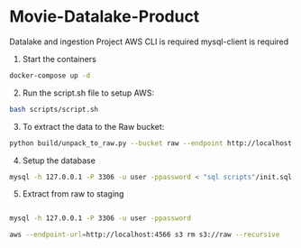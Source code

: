 # Movie-Datalake-Product
Datalake and ingestion Project
AWS CLI is required
mysql-client is required

1. Start the containers
```bash
docker-compose up -d
```

2. Run the script.sh file to setup AWS:
```bash
bash scripts/script.sh
```

3. To extract the data to the Raw bucket:
```bash
python build/unpack_to_raw.py --bucket raw --endpoint http://localhost:4566
```

4. Setup the database
```bash
mysql -h 127.0.0.1 -P 3306 -u user -ppassword < "sql scripts"/init.sql
```

5. Extract from raw to staging
```bash

```

```bash
mysql -h 127.0.0.1 -P 3306 -u user -ppassword
```

```bash
aws --endpoint-url=http://localhost:4566 s3 rm s3://raw --recursive
```